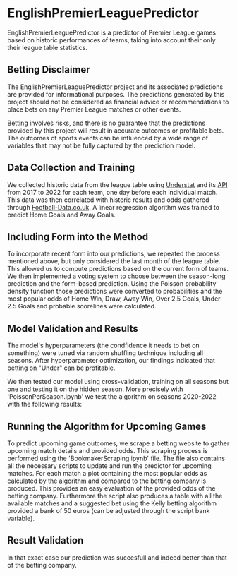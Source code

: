 # EnglishPremierLeaguePredictor

EnglishPremierLeaguePredictor is a predictor of Premier League games based on historic performances of teams, taking into account their only their league table statistics. 

## Betting Disclaimer

The EnglishPremierLeaguePredictor project and its associated predictions are provided for informational purposes. The predictions generated by this project should not be considered as financial advice or recommendations to place bets on any Premier League matches or other events.

Betting involves risks, and there is no guarantee that the predictions provided by this project will result in accurate outcomes or profitable bets. The outcomes of sports events can be influenced by a wide range of variables that may not be fully captured by the prediction model.


## Data Collection and Training

We collected historic data from the league table using [Understat](https://understat.com/ "Understat's Homepage") and its [API](https://understat.readthedocs.io/en/latest/ "Understat API") from 2017 to 2022 for each team, one day before each individual match. This data was then correlated with historic results and odds gathered through [Football-Data.co.uk](https://www.football-data.co.uk/englandm.php "Football-Data.co.uk"). A linear regression algorithm was trained to predict Home Goals and Away Goals.

## Including Form into the Method

To incorporate recent form into our predictions, we repeated the process mentioned above, but only considered the last month of the league table. This allowed us to compute predictions based on the current form of teams. We then implemented a voting system to choose between the season-long prediction and the form-based prediction. Using the Poisson probability density function those predictions were converted to probabilities and the most popular odds of Home Win, Draw, Away Win, Over 2.5 Goals, Under 2.5 Goals and probable scorelines were calculated.

## Model Validation and Results

 The model's hyperparameters (the condfidence it needs to bet on something) were tuned via random shuffling technique including all seasons. After hyperparameter optimization, our findings indicated that betting on "Under" can be profitable.



We then tested our model using cross-validation, training on all seasons but one and testing it on the hidden season. More precisely with 'PoissonPerSeason.ipynb' we test the algorithm on seasons 2020-2022 with the following results:

## Running the Algorithm for Upcoming Games

To predict upcoming game outcomes, we scrape a betting website to gather upcoming match details and provided odds. This scraping process is performed using the 'BookmakerScraping.ipynb' file. The file also contains all the necessary scripts to update and run the predictor for upcoming matches. For each match a plot containing the most popular odds as calculated by the algorithm and compared to the betting company is produced. This provides an easy evaluation of the provided odds of the betting company. Furthermore the script also produces a table with all the available matches and a suggested bet using the Kelly betting algorithm provided a bank of 50 euros (can be adjusted through the script bank variable).


## Result Validation
In that exact case our prediction was succesfull and indeed better than that of the betting company.

